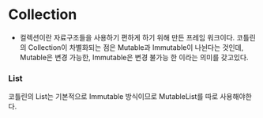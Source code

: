 # Collection

+ 컬렉션이란 자료구조들을 사용하기 편하게 하기 위해 만든 프레임 워크이다. 코틀린의 Collection이 차별화되는 점은 Mutable과 Immutable이 나뉜다는 것인데, Mutable은 변경 가능한, Immutable은 변경 불가능 한 이라는 의미를 갖고있다. 



### List

코틀린의 List는 기본적으로 Immutable 방식이므로 MutableList를 따로 사용해야한다. 

